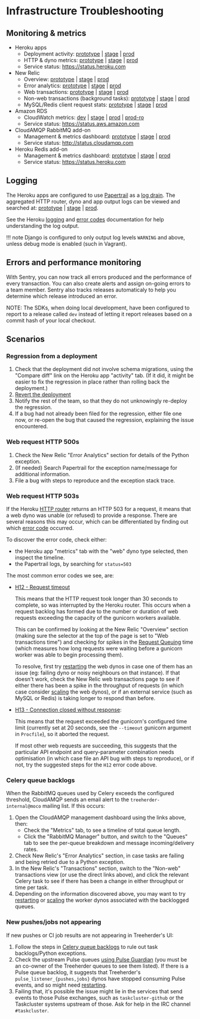 # Infrastructure Troubleshooting

## Monitoring & metrics

- Heroku apps
  - Deployment activity:
    [prototype](https://dashboard.heroku.com/apps/treeherder-prototype/activity) |
    [stage](https://dashboard.heroku.com/apps/treeherder-stage/activity) |
    [prod](https://dashboard.heroku.com/apps/treeherder-prod/activity)
  - HTTP & dyno metrics:
    [prototype](https://dashboard.heroku.com/apps/treeherder-prototype/metrics) |
    [stage](https://dashboard.heroku.com/apps/treeherder-stage/metrics) |
    [prod](https://dashboard.heroku.com/apps/treeherder-prod/metrics)
  - Service status: <https://status.heroku.com>
- New Relic
  - Overview:
    [prototype](https://rpm.newrelic.com/accounts/677903/applications/7385291) |
    [stage](https://rpm.newrelic.com/accounts/677903/applications/14179733) |
    [prod](https://rpm.newrelic.com/accounts/677903/applications/14179757)
  - Error analytics:
    [prototype](https://rpm.newrelic.com/accounts/677903/applications/7385291/filterable_errors) |
    [stage](https://rpm.newrelic.com/accounts/677903/applications/14179733/filterable_errors) |
    [prod](https://rpm.newrelic.com/accounts/677903/applications/14179757/filterable_errors)
  - Web transactions:
    [prototype](https://rpm.newrelic.com/accounts/677903/applications/7385291/transactions?type=app) |
    [stage](https://rpm.newrelic.com/accounts/677903/applications/14179733/transactions?type=app) |
    [prod](https://rpm.newrelic.com/accounts/677903/applications/14179757/transactions?type=app)
  - Non-web transactions (background tasks):
    [prototype](https://rpm.newrelic.com/accounts/677903/applications/7385291/transactions?type=other&show_browser=false) |
    [stage](https://rpm.newrelic.com/accounts/677903/applications/14179733/transactions?type=other&show_browser=false) |
    [prod](https://rpm.newrelic.com/accounts/677903/applications/14179757/transactions?type=other&show_browser=false)
  - MySQL/Redis client request stats:
    [prototype](https://rpm.newrelic.com/accounts/677903/applications/7385291/datastores) |
    [stage](https://rpm.newrelic.com/accounts/677903/applications/14179733/datastores) |
    [prod](https://rpm.newrelic.com/accounts/677903/applications/14179757/datastores)
- Amazon RDS
  - CloudWatch metrics:
    [dev](https://console.aws.amazon.com/rds/home?region=us-east-1#database:id=treeherder-dev;is-cluster=false;tab=monitoring) |
    [stage](https://console.aws.amazon.com/rds/home?region=us-east-1#database:id=treeherder-stage;is-cluster=false;tab=monitoring) |
    [prod](https://console.aws.amazon.com/rds/home?region=us-east-1#database:id=treeherder-prod;is-cluster=false;tab=monitoring) |
    [prod-ro](https://console.aws.amazon.com/rds/home?region=us-east-1#database:id=treeherder-prod-ro;is-cluster=false;tab=monitoring)
  - Service status: <https://status.aws.amazon.com>
- CloudAMQP RabbitMQ add-on
  - Management & metrics dashboard:
    [prototype](https://addons-sso.heroku.com/apps/treeherder-prototype/addons/cloudamqp) |
    [stage](https://addons-sso.heroku.com/apps/treeherder-stage/addons/cloudamqp) |
    [prod](https://addons-sso.heroku.com/apps/treeherder-prod/addons/cloudamqp)
  - Service status: <http://status.cloudamqp.com>
- Heroku Redis add-on
  - Management & metrics dashboard:
    [prototype](https://addons-sso.heroku.com/apps/treeherder-prototype/addons/heroku-redis) |
    [stage](https://addons-sso.heroku.com/apps/treeherder-stage/addons/heroku-redis) |
    [prod](https://addons-sso.heroku.com/apps/treeherder-prod/addons/heroku-redis)
  - Service status: <https://status.heroku.com>

## Logging

The Heroku apps are configured to use [Papertrail] as a [log drain]. The aggregated
HTTP router, dyno and app output logs can be viewed and searched at:
[prototype](https://papertrailapp.com/systems/treeherder-prototype/events) |
[stage](https://papertrailapp.com/systems/treeherder-stage/events) |
[prod](https://papertrailapp.com/systems/treeherder-prod/events).

See the Heroku [logging] and [error codes] documentation for help understanding the log output.

[papertrail]: https://papertrailapp.com
[log drain]: https://devcenter.heroku.com/articles/log-drains
[logging]: https://devcenter.heroku.com/articles/logging
[error codes]: https://devcenter.heroku.com/articles/error-codes

<!-- prettier-ignore -->
!!! note
    Django is configured to only output log levels `WARNING` and above, unless debug
    mode is enabled (such in Vagrant).

## Errors and performance monitoring

With Sentry, you can now track all errors produced and the performance of every transaction.
You can also create alerts and assign on-going errors to a team member.
Sentry also tracks releases automaticaly to help you determine which release introduced an error.

NOTE: The SDKs, when doing local development, have been configured to report to a release called `dev`
instead of letting it report releases based on a commit hash of your local checkout.

## Scenarios

### Regression from a deployment

1. Check that the deployment did not involve schema migrations, using the "Compare diff"
   link on the Heroku app "activity" tab. (If it did, it might be easier to fix the
   regression in place rather than rolling back the deployment.)
2. [Revert the deployment](administration.md#reverting-deployments)
3. Notify the rest of the team, so that they do not unknowingly re-deploy the regression.
4. If a bug had not already been filed for the regression, either file one now, or re-open
   the bug that caused the regression, explaining the issue encountered.

### Web request HTTP 500s

1. Check the New Relic "Error Analytics" section for details of the Python exception.
2. (If needed) Search Papertrail for the exception name/message for additional information.
3. File a bug with steps to reproduce and the exception stack trace.

### Web request HTTP 503s

If the Heroku [HTTP router] returns an HTTP 503 for a request, it means that a web dyno was
unable (or refused) to provide a response. There are several reasons this may occur, which
can be differentiated by finding out which [error code][error codes] occurred.

To discover the error code, check either:

- the Heroku app "metrics" tab with the "web" dyno type selected, then inspect the timeline.
- the Papertrail logs, by searching for `status=503`

The most common error codes we see, are:

- [H12 - Request timeout][error-h12]

  This means that the HTTP request took longer than 30 seconds to complete, so was interrupted
  by the Heroku router. This occurs when a request backlog has formed due to the number or
  duration of web requests exceeding the capacity of the gunicorn workers available.

  This can be confirmed by looking at the New Relic "Overview" section (making sure the
  selector at the top of the page is set to "Web transactions time") and checking for spikes
  in the [Request Queuing] time (which measures how long requests were waiting before a
  gunicorn worker was able to begin processing them).

  To resolve, first try [restarting] the web dynos in case one of them has an issue (eg: failing
  dyno or noisy neighbours on that instance). If that doesn't work, check the New Relic web
  transactions page to see if either there has been a spike in the throughput of requests
  (in which case consider [scaling] the web dynos), or if an external service (such as MySQL
  or Redis) is taking longer to respond than before.

- [H13 - Connection closed without response][error-h13]:

  This means that the request exceeded the gunicorn's configured time limit (currently set
  at 20 seconds, see the `--timeout` gunicorn argument in `Procfile`), so it aborted the
  request.

  If most other web requests are succeeding, this suggests that the particular API endpoint
  and query-parameter combination needs optimisation (in which case file an API bug with
  steps to reproduce), or if not, try the suggested steps for the `H12` error code above.

[http router]: https://devcenter.heroku.com/articles/http-routing
[error code]: https://devcenter.heroku.com/articles/error-codes
[error-h12]: https://devcenter.heroku.com/articles/error-codes#h12-request-timeout
[error-h13]: https://devcenter.heroku.com/articles/error-codes#h13-connection-closed-without-response
[request queuing]: https://docs.newrelic.com/docs/apm/applications-menu/features/request-queuing-tracking-front-end-time
[restarting]: administration.md#restarting-dynos
[scaling]: administration.md#scaling-dynos

### Celery queue backlogs

When the RabbitMQ queues used by Celery exceeds the configured threshold, CloudAMQP sends
an email alert to the `treeherder-internal@moco` mailing list. If this occurs:

1. Open the CloudAMQP management dashboard using the links above, then:
   - Check the "Metrics" tab, to see a timeline of total queue length.
   - Click the "RabbitMQ Manager" button, and switch to the "Queues" tab to see
     the per-queue breakdown and message incoming/delivery rates.
2. Check New Relic's "Error Analytics" section, in case tasks are failing and being
   retried due to a Python exception.
3. In the New Relic's "Transactions" section, switch to the "Non-web" transactions view
   (or use the direct links above), and click the relevant Celery task to see if there
   has been a change in either throughput or time per task.
4. Depending on the information discovered above, you may want to try [restarting] or
   [scaling] the worker dynos associated with the backlogged queues.

### New pushes/jobs not appearing

If new pushes or CI job results are not appearing in Treeherder's UI:

1. Follow the steps in [Celery queue backlogs](#celery-queue-backlogs) to rule out
   task backlogs/Python exceptions.
2. Check the upstream Pulse queues [using Pulse Guardian] (you must be an co-owner of
   the Treeherder queues to see them listed). If there is a Pulse queue backlog,
   it suggests that Treeherder's `pulse_listener_{pushes,jobs}` dynos have stopped
   consuming Pulse events, and so might need [restarting].
3. Failing that, it's possible the issue might lie in the services that send events to
   those Pulse exchanges, such as `taskcluster-github` or
   the Taskcluster systems upstream of those. Ask for help in the IRC channel
   `#taskcluster`.

[using pulse guardian]: https://pulseguardian.mozilla.org/queues
